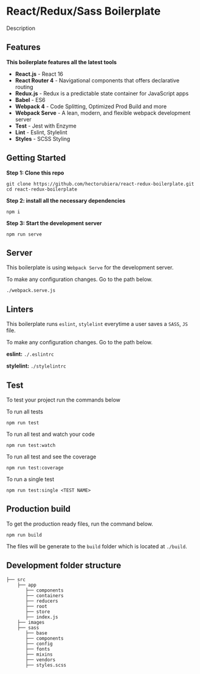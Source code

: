 # React/Redux/Sass Boilerplate

Description

## Features

**This boilerplate features all the latest tools**

-   **React.js** - React 16
-   **React Router 4** - Navigational components that offers declarative routing
-   **Redux.js** - Redux is a predictable state container for JavaScript apps
-   **Babel** - ES6
-   **Webpack 4** - Code Splitting, Optimized Prod Build and more
-   **Webpack Serve** - A lean, modern, and flexible webpack development server
-   **Test** - Jest with Enzyme
-   **Lint** - Eslint, Stylelint
-   **Styles** - SCSS Styling

## Getting Started

**Step 1: Clone this repo**

```
git clone https://github.com/hectorubiera/react-redux-boilerplate.git
cd react-redux-boilerplate
```

**Step 2: install all the necessary dependencies**

```
npm i
```

**Step 3: Start the development server**

```
npm run serve
```

## Server

This boilerplate is using `Webpack Serve` for the development server.

To make any configuration changes. Go to the path below.

```
./webpack.serve.js
```

## Linters

This boilerplate runs `eslint`, `stylelint` everytime a user saves a `SASS`, `JS` file.

To make any configuration changes. Go to the path below.

**eslint:** `./.eslintrc`

**stylelint:** `./stylelintrc`

## Test

To test your project run the commands below

To run all tests

```
npm run test
```

To run all test and watch your code

```
npm run test:watch
```

To run all test and see the coverage

```
npm run test:coverage
```

To run a single test

```
npm run test:single <TEST NAME>
```

## Production build

To get the production ready files, run the command below.

```
npm run build
```

The files will be generate to the `build` folder which is located at `./build`.

## Development folder structure

```
├── src
    ├── app
       ├── components
       ├── containers
       ├── reducers
       ├── root
       ├── store
       ├── index.js
    ├── images
    ├── sass
       ├── base
       ├── components
       ├── config
       ├── fonts
       ├── mixins
       ├── vendors
       ├── styles.scss
```
